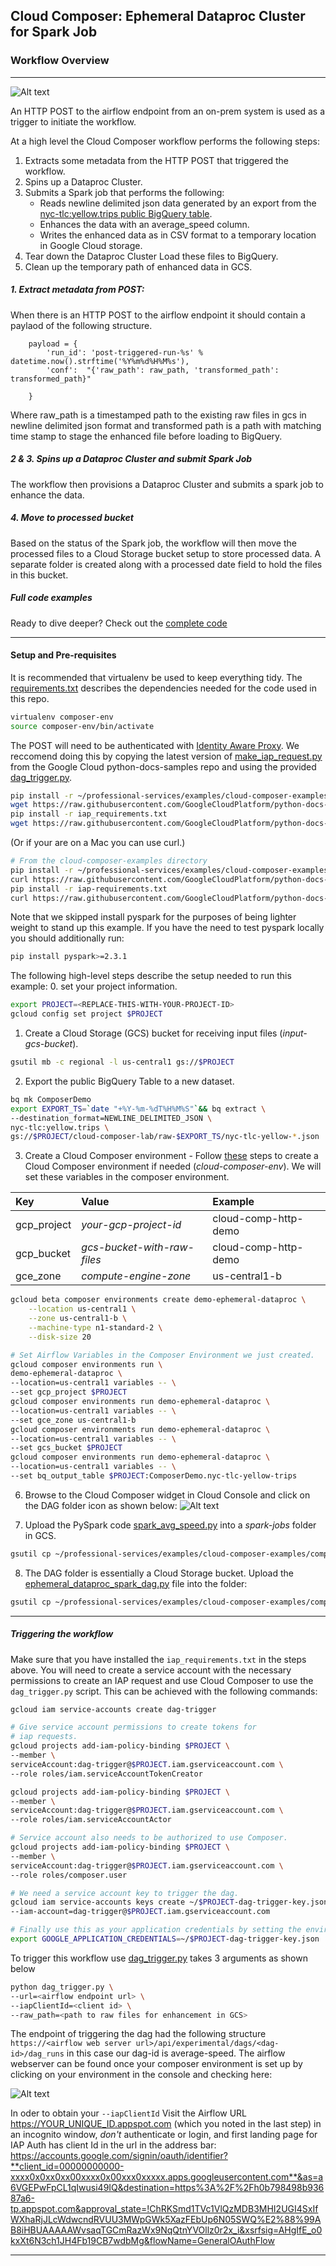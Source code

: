 ## Cloud Composer: Ephemeral Dataproc Cluster for Spark Job
### Workflow Overview

***


![Alt text](../img/composer-http-post-arch.png "A diagram illustrating the workflow described below.")

An HTTP POST to the airflow endpoint from an on-prem system is used as a trigger to initiate the workflow.

At a high level the Cloud Composer workflow performs the following steps:
1. Extracts some metadata from the HTTP POST that triggered the workflow.
1. Spins up a Dataproc Cluster.
1. Submits a Spark job that performs the following:
    * Reads newline delimited json data generated by an export from the [nyc-tlc:yellow.trips public
     BigQuery table](https://bigquery.cloud.google.com/table/nyc-tlc:yellow.trips?pli=1).
    * Enhances the data with an average_speed column.
    * Writes the enhanced data as in CSV format to a temporary location in Google Cloud storage.
1. Tear down the Dataproc Cluster Load these files to BigQuery.
1. Clean up the temporary path of enhanced data in GCS.

##### 1. Extract metadata from POST:
When there is an HTTP POST to the airflow endpoint it should contain a paylaod of the following structure.
```
    payload = {
        'run_id': 'post-triggered-run-%s' % datetime.now().strftime('%Y%m%d%H%M%s'),
        'conf':  "{'raw_path': raw_path, 'transformed_path': transformed_path}"

    }
```
Where raw_path is a timestamped path to the existing raw files in gcs in newline delimited json format and
transformed path is a path with matching time stamp to stage the enhanced file before loading to BigQuery.



##### 2 & 3. Spins up a Dataproc Cluster and submit Spark Job

The workflow then provisions a Dataproc Cluster and submits a spark job to enhance the data.

##### 4. Move to processed bucket

Based on the status of the Spark job, the workflow will then move the processed files to a Cloud Storage bucket setup to store processed data. A separate folder is created along with a processed date field to hold the files in this bucket.

##### Full code examples

Ready to dive deeper? Check out the [complete code](ephemeral_dataproc_spark_dag.py)

***

#### Setup and Pre-requisites
It is recommended that virtualenv be used to keep everything tidy. The [requirements.txt](requirements.txt) describes the dependencies needed for the code used in this repo.
```bash
virtualenv composer-env
source composer-env/bin/activate
```
The POST will need to be authenticated with [Identity Aware Proxy](https://cloud.google.com/iap/docs/).
We reccomend doing this by copying the latest version of [make_iap_request.py](https://github.com/GoogleCloudPlatform/python-docs-samples/blob/master/iap/make_iap_request.py)
from the Google Cloud python-docs-samples repo and using the provided [dag_trigger.py](dag_trigger.py).
```bash
pip install -r ~/professional-services/examples/cloud-composer-examples/requirements.txt
wget https://raw.githubusercontent.com/GoogleCloudPlatform/python-docs-samples/master/iap/requirements.txt -O ~/professional-services/examples/cloud-composer-examples/iap_requirements.txt
pip install -r iap_requirements.txt
wget https://raw.githubusercontent.com/GoogleCloudPlatform/python-docs-samples/master/iap/make_iap_request.py -O ~/professional-services/examples/cloud-composer-examples/composer_http_post_example/make_iap_request.py
```
(Or if your are on a Mac you can use curl.)
```bash
# From the cloud-composer-examples directory
pip install -r ~/professional-services/examples/cloud-composer-examples/requirements.txt
curl https://raw.githubusercontent.com/GoogleCloudPlatform/python-docs-samples/master/iap/requirements.txt >> ~/professional-services/examples/cloud-composer-examples/iap_requirements.txt
pip install -r iap-requirements.txt
curl https://raw.githubusercontent.com/GoogleCloudPlatform/python-docs-samples/master/iap/make_iap_request.py >> ~/professional-services/examples/cloud-composer-examples/composer_http_post_example/make_iap_request.py
```

Note that we skipped install pyspark for the purposes of being lighter weight to stand up this example. If you have the need to test pyspark locally you should additionally run:
```bash
pip install pyspark>=2.3.1
```

The following high-level steps describe the setup needed to run this example:
0. set your project information.
```bash
export PROJECT=<REPLACE-THIS-WITH-YOUR-PROJECT-ID>
gcloud config set project $PROJECT
```
1. Create a Cloud Storage (GCS) bucket for receiving input files (*input-gcs-bucket*).
```bash
gsutil mb -c regional -l us-central1 gs://$PROJECT
```
2. Export the public BigQuery Table to a new dataset.
```bash
bq mk ComposerDemo
export EXPORT_TS=`date "+%Y-%m-%dT%H%M%S"`&& bq extract \
--destination_format=NEWLINE_DELIMITED_JSON \
nyc-tlc:yellow.trips \
gs://$PROJECT/cloud-composer-lab/raw-$EXPORT_TS/nyc-tlc-yellow-*.json
```
3. Create a Cloud Composer environment - Follow [these](https://cloud.google.com/composer/docs/quickstart) steps to create a Cloud Composer environment if needed (*cloud-composer-env*).
We will set these variables in the composer environment.

| Key                   | Value                                           |Example                                   |
| :--------------------- |:---------------------------------------------- |:---------------------------              |
| gcp_project           | *your-gcp-project-id*                           |cloud-comp-http-demo                        |
| gcp_bucket            | *gcs-bucket-with-raw-files*                     |cloud-comp-http-demo          |
| gce_zone              | *compute-engine-zone*                           |us-central1-b                              |

```bash
gcloud beta composer environments create demo-ephemeral-dataproc \
    --location us-central1 \
    --zone us-central1-b \
    --machine-type n1-standard-2 \
    --disk-size 20

# Set Airflow Variables in the Composer Environment we just created.
gcloud composer environments run \
demo-ephemeral-dataproc \
--location=us-central1 variables -- \
--set gcp_project $PROJECT
gcloud composer environments run demo-ephemeral-dataproc \
--location=us-central1 variables -- \
--set gce_zone us-central1-b
gcloud composer environments run demo-ephemeral-dataproc \
--location=us-central1 variables -- \
--set gcs_bucket $PROJECT
gcloud composer environments run demo-ephemeral-dataproc \
--location=us-central1 variables -- \
--set bq_output_table $PROJECT:ComposerDemo.nyc-tlc-yellow-trips
```

6. Browse to the Cloud Composer widget in Cloud Console and click on the DAG folder icon as shown below:
![Alt text](../img/dag-folder-example.png "Screen shot showing where to find the DAG folder in the console.")

7. Upload the PySpark code [spark_avg_speed.py](composer_http_examples/spark_avg_speed.py) into a *spark-jobs* folder in GCS.
```bash
gsutil cp ~/professional-services/examples/cloud-composer-examples/composer_http_post_example/spark_avg_speed.py gs://$PROJECT/spark-jobs/
```

8. The DAG folder is essentially a Cloud Storage bucket. Upload the [ephemeral_dataproc_spark_dag.py](composer_http_examples/ephemeral_dataproc_spark_dag.py) file into the folder:

```bash
gsutil cp ~/professional-services/examples/cloud-composer-examples/composer_http_post_example/ephemeral_dataproc_spark_dag.py gs://<dag-folder>/dags
```
***

##### Triggering the workflow

Make sure that you have installed the `iap_requirements.txt` in the steps above.
You will need to create a service account with the necessary permissions to create an IAP request and use Cloud Composer to use the `dag_trigger.py` script. This can be achieved with the following commands:
```bash
gcloud iam service-accounts create dag-trigger

# Give service account permissions to create tokens for
# iap requests.
gcloud projects add-iam-policy-binding $PROJECT \
--member \
serviceAccount:dag-trigger@$PROJECT.iam.gserviceaccount.com \
--role roles/iam.serviceAccountTokenCreator

gcloud projects add-iam-policy-binding $PROJECT \
--member \
serviceAccount:dag-trigger@$PROJECT.iam.gserviceaccount.com \
--role roles/iam.serviceAccountActor

# Service account also needs to be authorized to use Composer.
gcloud projects add-iam-policy-binding $PROJECT \
--member \
serviceAccount:dag-trigger@$PROJECT.iam.gserviceaccount.com \
--role roles/composer.user

# We need a service account key to trigger the dag.
gcloud iam service-accounts keys create ~/$PROJECT-dag-trigger-key.json \
--iam-account=dag-trigger@$PROJECT.iam.gserviceaccount.com

# Finally use this as your application credentials by setting the environment variable on the machine you will run `dag_trigger.py`
export GOOGLE_APPLICATION_CREDENTIALS=~/$PROJECT-dag-trigger-key.json
```
To trigger this workflow use [dag_trigger.py](dag_trigger.py) takes 3 arguments as shown below
```bash
python dag_trigger.py \
--url=<airflow endpoint url> \
--iapClientId=<client id> \
--raw_path=<path to raw files for enhancement in GCS>
```
The endpoint of triggering the dag had the following structure `https://<airflow web server url>/api/experimental/dags/<dag-id>/dag_runs` in this case our dag-id is average-speed.
The airflow webserver can be found once your composer environment is set up by clicking on your environment in the console and checking here:

![Alt text](../img/airflow-ui.png "Screen Shot showing how to get the airflow URL")

In oder to obtain your `--iapClientId`
Visit the Airflow URL https://YOUR_UNIQUE_ID.appspot.com (which you noted in the last step) in an incognito window, *don't* authenticate or login, and first landing page for IAP Auth has client Id in the url in the address bar:
https://accounts.google.com/signin/oauth/identifier?**client_id=00000000000-xxxx0x0xx0xx00xxxx0x00xxx0xxxxx.apps.googleusercontent.com**&as=a6VGEPwFpCL1qIwusi49IQ&destination=https%3A%2F%2Fh0b798498b93687a6-tp.appspot.com&approval_state=!ChRKSmd1TVc1VlQzMDB3MHI2UGI4SxIfWXhaRjJLcWdwcndRVUU3MWpGWk5XazFEbUp6N05SWQ%E2%88%99AB8iHBUAAAAAWvsaqTGCmRazWx9NqQtnYVOllz0r2x_i&xsrfsig=AHgIfE_o0kxXt6N3ch1JH4Fb19CB7wdbMg&flowName=GeneralOAuthFlow

***
